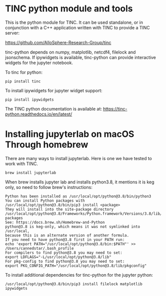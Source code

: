 # TINC python module and tools

This is the python module for TINC. It can be used standalone, or in conjunction with a C++ application written with TINC to provide a TINC server:

https://github.com/AlloSphere-Research-Group/tinc

tinc-python depends on numpy, matplotlib, netcdf4, filelock and jsonschema. If ipywidgets is available, tinc-python can provide interactive widgets for the jupyter notebook.

To tinc for python:
```
pip install tinc
```

To install ipywidgets for jupyter widget support:
```
pip install ipywidgets
```

The TINC python documentation is available at: https://tinc-python.readthedocs.io/en/latest/

# Installing jupyterlab on macOS Through homebrew
There are many ways to install jupyterlab. Here is one we have tested to work with TINC.
```
brew install jupyterlab
```

When brew installs jupyter lab and installs python3.8, it mentions it is keg only, so need to follow brew's instructions:
```
Python has been installed as /usr/local/opt/python@3.8/bin/python3
You can install Python packages with /usr/local/opt/python@3.8/bin/pip3 install <package>
They will install into the site-package directory
/usr/local/opt/python@3.8/Frameworks/Python.framework/Versions/3.8/lib/python3.8/site-packages
See: https://docs.brew.sh/Homebrew-and-Python
python@3.8 is keg-only, which means it was not symlinked into /usr/local,
because this is an alternate version of another formula.
If you need to have python@3.8 first in your PATH run:
echo 'export PATH="/usr/local/opt/python@3.8/bin:$PATH"' >> /Users/cannedstar/.bash_profile
For compilers to find python@3.8 you may need to set:
export LDFLAGS="-L/usr/local/opt/python@3.8/lib"
For pkg-config to find python@3.8 you may need to set:
export PKG_CONFIG_PATH="/usr/local/opt/python@3.8/lib/pkgconfig"
```

To install additional dependencies for tinc-python for the jupyter python:
```
/usr/local/opt/python@3.8/bin/pip3 install filelock matplotlib ipywidgets
```
